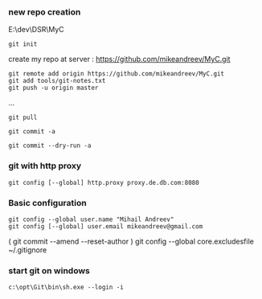 


### new repo creation
E:\dev\DSR\MyC

	git init

create my repo at server : https://github.com/mikeandreev/MyC.git

	git remote add origin https://github.com/mikeandreev/MyC.git
	git add tools/git-notes.txt
	git push -u origin master

...

	git pull

	git commit -a

	git commit --dry-run -a

### git with http proxy
	git config [--global] http.proxy proxy.de.db.com:8080

### Basic configuration
	git config --global user.name "Mihail Andreev"
	git config [--global] user.email mikeandreev@gmail.com

(    git commit --amend --reset-author )
	git config --global core.excludesfile ~/.gitignore

### start git on windows
	c:\opt\Git\bin\sh.exe --login -i


